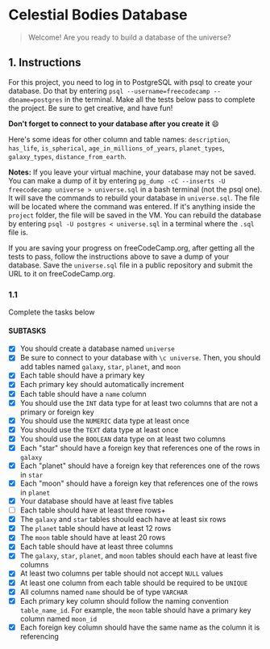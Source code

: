 # Celestial Bodies Database

> Welcome! Are you ready to build a database of the universe?

## 1. Instructions

For this project, you need to log in to PostgreSQL with psql to create your database. Do that by entering `psql --username=freecodecamp --dbname=postgres` in the terminal. Make all the tests below pass to complete the project. Be sure to get creative, and have fun!

**Don't forget to connect to your database after you create it** :smile:

Here's some ideas for other column and table names: `description`, `has_life`, `is_spherical`, `age_in_millions_of_years`, `planet_types`, `galaxy_types`, `distance_from_earth`.

**Notes:**
If you leave your virtual machine, your database may not be saved. You can make a dump of it by entering `pg_dump -cC --inserts -U freecodecamp universe > universe.sql` in a bash terminal (not the psql one). It will save the commands to rebuild your database in `universe.sql`. The file will be located where the command was entered. If it's anything inside the `project` folder, the file will be saved in the VM. You can rebuild the database by entering `psql -U postgres < universe.sql` in a terminal where the `.sql` file is.

If you are saving your progress on freeCodeCamp.org, after getting all the tests to pass, follow the instructions above to save a dump of your database. Save the `universe.sql` file in a public repository and submit the URL to it on freeCodeCamp.org.

### 1.1

Complete the tasks below

#### SUBTASKS

- [x] You should create a database named `universe`
- [x] Be sure to connect to your database with `\c universe`. Then, you should add tables named `galaxy`, `star`, `planet`, and `moon`
- [x] Each table should have a primary key
- [x] Each primary key should automatically increment
- [x] Each table should have a `name` column
- [x] You should use the `INT` data type for at least two columns that are not a primary or foreign key
- [x] You should use the `NUMERIC` data type at least once
- [x] You should use the `TEXT` data type at least once
- [x] You should use the `BOOLEAN` data type on at least two columns
- [x] Each "star" should have a foreign key that references one of the rows in `galaxy`
- [x] Each "planet" should have a foreign key that references one of the rows in `star`
- [x] Each "moon" should have a foreign key that references one of the rows in `planet`
- [x] Your database should have at least five tables
- [ ] Each table should have at least three rows+
- [x] The `galaxy` and `star` tables should each have at least six rows
- [x] The `planet` table should have at least 12 rows
- [x] The `moon` table should have at least 20 rows
- [x] Each table should have at least three columns
- [x] The `galaxy`, `star`, `planet`, and `moon` tables should each have at least five columns
- [x] At least two columns per table should not accept `NULL` values
- [x] At least one column from each table should be required to be `UNIQUE`
- [x] All columns named `name` should be of type `VARCHAR`
- [x] Each primary key column should follow the naming convention `table_name_id`. For example, the `moon` table should have a primary key column named `moon_id`
- [x] Each foreign key column should have the same name as the column it is referencing
